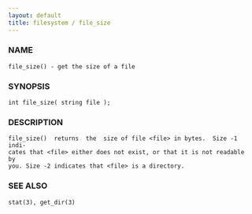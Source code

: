 ```yaml
---
layout: default
title: filesystem / file_size
---
```


### NAME

    file_size() - get the size of a file


### SYNOPSIS

    int file_size( string file );


### DESCRIPTION

    file_size()  returns  the  size of file <file> in bytes.  Size -1 indi‐
    cates that <file> either does not exist, or that it is not readable  by
    you. Size -2 indicates that <file> is a directory.


### SEE ALSO

    stat(3), get_dir(3)

